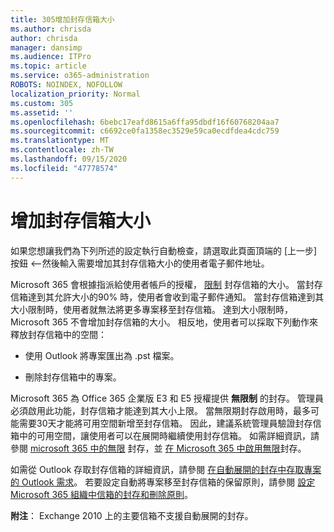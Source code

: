 ```yaml
---
title: 305增加封存信箱大小
ms.author: chrisda
author: chrisda
manager: dansimp
ms.audience: ITPro
ms.topic: article
ms.service: o365-administration
ROBOTS: NOINDEX, NOFOLLOW
localization_priority: Normal
ms.custom: 305
ms.assetid: ''
ms.openlocfilehash: 6bebc17eafd8615a6ffa95dbdf16f60768204aa7
ms.sourcegitcommit: c6692ce0fa1358ec3529e59ca0ecdfdea4cdc759
ms.translationtype: MT
ms.contentlocale: zh-TW
ms.lasthandoff: 09/15/2020
ms.locfileid: "47778574"
---
```

# <a name="increase-the-archive-mailbox-size"></a>增加封存信箱大小


如果您想讓我們為下列所述的設定執行自動檢查，請選取此頁面頂端的 [上一步] 按鈕 <--然後輸入需要增加其封存信箱大小的使用者電子郵件地址。

Microsoft 365 會根據指派給使用者帳戶的授權， [限制](https://docs.microsoft.com/office365/servicedescriptions/exchange-online-service-description/exchange-online-limits#mailbox-storage-limits) 封存信箱的大小。 當封存信箱達到其允許大小的90% 時，使用者會收到電子郵件通知。 當封存信箱達到其大小限制時，使用者就無法將更多專案移至封存信箱。 達到大小限制時，Microsoft 365 不會增加封存信箱的大小。 相反地，使用者可以採取下列動作來釋放封存信箱中的空間：

- 使用 Outlook 將專案匯出為 .pst 檔案。

- 刪除封存信箱中的專案。

Microsoft 365 為 Office 365 企業版 E3 和 E5 授權提供 **無限制** 的封存。 管理員必須啟用此功能，封存信箱才能達到其大小上限。 當無限期封存啟用時，最多可能需要30天才能將可用空間新增至封存信箱。 因此，建議系統管理員驗證封存信箱中的可用空間，讓使用者可以在展開時繼續使用封存信箱。 如需詳細資訊，請參閱 [microsoft 365 中的無限](https://docs.microsoft.com/microsoft-365/compliance/unlimited-archiving) 封存，並 [在 Microsoft 365 中啟用無限](https://docs.microsoft.com/microsoft-365/compliance/enable-unlimited-archiving)封存。

如需從 Outlook 存取封存信箱的詳細資訊，請參閱 [在自動展開的封存中存取專案的 Outlook 需求](https://docs.microsoft.com/microsoft-365/compliance/unlimited-archiving#outlook-requirements-for-accessing-items-in-an-auto-expanded-archive)。 若要設定自動將專案移至封存信箱的保留原則，請參閱 [設定 Microsoft 365 組織中信箱的封存和刪除原則](https://docs.microsoft.com/microsoft-365/compliance/set-up-an-archive-and-deletion-policy-for-mailboxes)。

**附注**： Exchange 2010 上的主要信箱不支援自動展開的封存。

